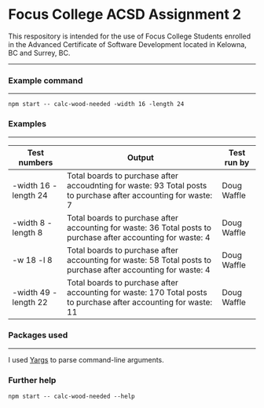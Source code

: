 # Focus College ACSD Assignment 2

This respository is intended for the use of Focus College Students enrolled in the 
Advanced Certificate of Software Development located in Kelowna, BC and Surrey, BC.

---

### Example command
---
```
npm start -- calc-wood-needed -width 16 -length 24
```
### Examples
--- 
|Test numbers| Output |Test run by |
|------------|--------|------------|
|-width 16 -length 24 | Total boards to purchase after accoudnting for waste: 93  Total posts to purchase after accounting for waste: 7 | Doug Waffle |
|-width 8 -length 8 | Total boards to purchase after accounting for waste: 36  Total posts to purchase after accounting for waste: 4 | Doug Waffle |
|-w 18 -l 8 | Total boards to purchase after accounting for waste: 58  Total posts to purchase after accounting for waste: 4 | Doug Waffle |
|-width 49 -length 22 | Total boards to purchase after accounting for waste: 170  Total posts to purchase after accounting for waste: 11 | Doug Waffle |

### Packages used
---
I used [Yargs](https://swww.npmjs.com/package/yargs) to parse command-line arguments.

### Further help
```
npm start -- calc-wood-needed --help
```
